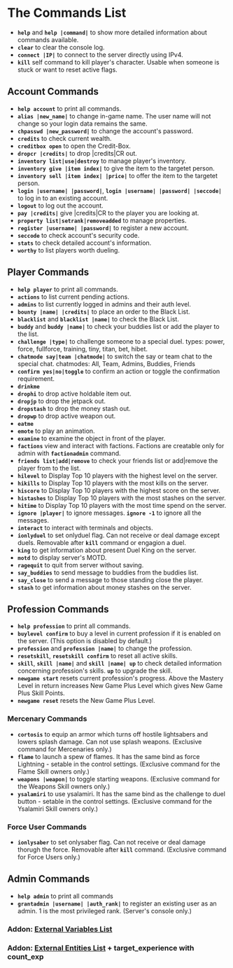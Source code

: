 # The Commands List
- **`help`** and **`help |command|`** to show more detailed information about commands available.
- **`clear`** to clear the console log.
- **`connect |IP|`** to connect to the server directly using IPv4.
- **`kill`** self command to kill player's character. Usable when someone is stuck or want to reset active flags.

## Account Commands
- **`help account`** to print all commands.
- **`alias |new_name|`** to change in-game name. The user name will not change so your login data remains the same.
- **`chpasswd |new_password|`** to change the account's password.
- **`credits`** to check current wealth.
- **`creditbox open`** to open the Credit-Box.
- **`dropcr |credits|`** to drop |credits|CR out.
- **`inventory list|use|destroy`** to manage player's inventory.
- **`inventory give |item index|`** to give the item to the targetet person. 
- **`inventory sell |item index| |price|`** to offer the item to the targetet person.
- **`login |username| |password|`**, **`login |username| |password| |seccode|`** to log in to an existing account.
- **`logout`** to log out the account.
- **`pay |credits|`** give |credits|CR to the player you are looking at.
- **`property list|setrank|removeadded`** to manage properties.
- **`register |username| |password|`** to register a new account.
- **`seccode`** to check account's security code.
- **`stats`** to check detailed account's information.
- **`worthy`** to list players worth dueling.


## Player Commands
- **`help player`** to print all commands.
- **`actions`** to list current pending actions.
- **`admins`** to list currently logged in admins and their auth level.
- **`bounty |name| |credits|`** to place an order to the Black List.
- **`blacklist`** and **`blacklist |name|`** to check the Black List.
- **`buddy`** and **`buddy |name|`** to check your buddies list or add the player to the list.
- **`challenge |type|`** to challenge someone to a special duel. types: power, force, fullforce, training, tiny, titan, bet, hibet.
- **`chatmode say|team |chatmode|`** to switch the say or team chat to the special chat. chatmodes: All, Team, Admins, Buddies, Friends
- **`confirm yes|no|toggle`** to confirm an action or toggle the confirmation requirement.
- **`drinkme`** 
- **`drophi`** to drop active holdable item out.
- **`dropjp`** to drop the jetpack out.
- **`dropstash`** to drop the money stash out.
- **`dropwp`** to drop active weapon out.
- **`eatme`**
- **`emote`** to play an animation.
- **`examine`** to examine the object in front of the player.
- **`factions`** view and interact with factions. Factions are creatable only for admin with **`factionadmin`** command.
- **`friends list|add|remove`** to check your friends list or add|remove the player from to the list.
- **`hilevel`** to Display Top 10 players with the highest level on the server.
- **`hikills`** to Display Top 10 players with the most kills on the server.
- **`hiscore`** to Display Top 10 players with the highest score on the server.
- **`histashes`** to Display Top 10 players with the most stashes on the server.
- **`hitime`** to Display Top 10 players with the most time spend on the server.
- **`ignore |player|`** to ignore messages. **`ignore -1`** to ignore all the messages.
- **`interact`** to interact with terminals and objects.
- **`ionlyduel`** to set onlyduel flag. Can not receive or deal damage except duels. Removable after **`kill`** command or engagion a duel.
- **`king`** to get information about present Duel King on the server.
- **`motd`** to display server's MOTD.
- **`ragequit`** to quit from server without saving.
- **`say_buddies`** to send message to buddies from the buddies list.
- **`say_close`** to send a message to those standing close the player.
- **`stash`** to get information about money stashes on the server.

## Profession Commands
- **`help profession`** to print all commands.
- **`buylevel confirm`** to buy a level in current profession if it is enabled on the server. (This option is disabled by default.)
- **`profession`** and **`profession |name|`** to change the profession.
- **`resetskill`**, **`resetskill confirm`** to reset all active skills.
- **`skill`**, **`skill |name|`** and **`skill |name| up`** to check detailed information concerning profession's skills. **`up`** to upgrade the skill.
- **`newgame start`** resets current profession's progress. Above the Mastery Level in return increases New Game Plus Level which gives New Game Plus Skill Points. 
- **`newgame reset`** resets the New Game Plus Level.

### Mercenary Commands
- **`cortosis`** to equip an armor which turns off hostile lightsabers and lowers splash damage. Can not use splash weapons. (Exclusive command for Mercenaries only.)
- **`flame`** to launch a spew of flames. It has the same bind as force Lightning - setable in the control settings. (Exclusive command for the Flame Skill owners only.) 
- **`weapons |weapon|`** to toggle starting weapons. (Exclusive command for the Weapons Skill owners only.) 
- **`ysalamiri`** to use ysalamiri. It has the same bind as the challenge to duel button - setable in the control settings. (Exclusive command for the Ysalamiri Skill owners only.) 

### Force User Commands
- **`ionlysaber`** to set onlysaber flag. Can not receive or deal damage thorugh the force. Removable after **`kill`** command. (Exclusive command for Force Users only.)


## Admin Commands
- **`help admin`** to print all commands
- **`grantadmin |username| |auth_rank|`** to register an existing user as an admin. 1 is the most privileged rank. (Server's console only.)

### Addon: [External Variables List](https://github.com/iomatix/Lugormod-X/blob/master/__example_config/externvars.md)
### Addon: [External Entities List](http://adamo.uw.hu/entities.html) + target_experience with count_exp












